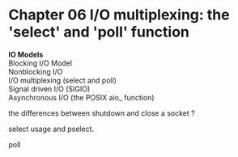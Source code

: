# Chapter 06 I/O multiplexing: the 'select' and 'poll' function

**IO Models**  
Blocking I/O Model  
Nonblocking I/O  
I/O multiplexing (select and poll)  
Signal driven I/O (SIGIO)  
Asynchronous I/O (the POSIX aio_ function)  
  
the differences between shutdown and close a socket ?  
  
select usage and pselect.  
  
poll  
